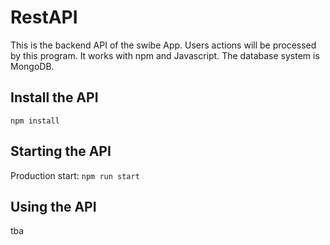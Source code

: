 # RestAPI

This is the backend API of the swibe App. Users actions will be processed by this program. It works with npm and Javascript. The database system is MongoDB.


## Install the API

`npm install`

## Starting the API

Production start: `npm run start`


## Using the API
tba
